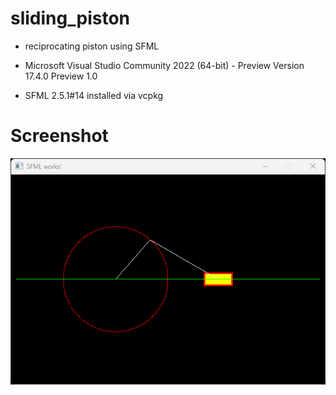 # sliding_piston

- reciprocating piston using SFML

- Microsoft Visual Studio Community 2022 (64-bit) - Preview
Version 17.4.0 Preview 1.0

- SFML 2.5.1#14 installed via vcpkg

# Screenshot

![screenshot](Screenshot.png)
